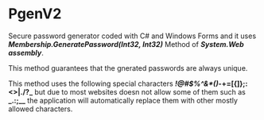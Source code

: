 # PgenV2

Secure password generator coded with C# and Windows Forms and it uses **_Membership.GeneratePassword(Int32, Int32)_** Method of **_System.Web assembly_**.

This method guarantees that the gnerated passwords are always unique.

This method uses the following special characters **_!@#$%^&*()_-+=[{]};:<>|./?_** but due to most websites doesn not allow some of them such as **_.:;__**  the application will automatically replace them with other mostly allowed characters.
